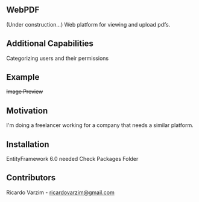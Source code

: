 
## WebPDF
(Under construction...)
Web platform for viewing and upload pdfs.

## Additional Capabilities
Categorizing users and their permissions

## Example

~~Image Preview~~ 

## Motivation

I'm doing a freelancer working for a company that needs a similar platform.

## Installation

EntityFramework 6.0 needed
Check Packages Folder

## Contributors

Ricardo Varzim - ricardovarzim@gmail.com

